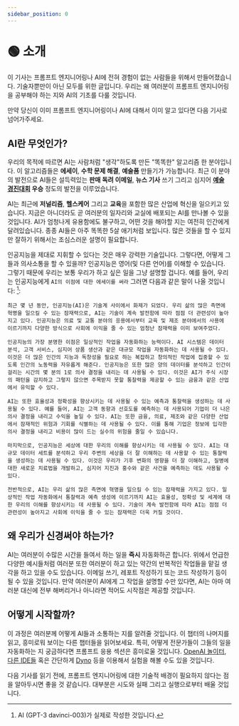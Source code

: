 ```yaml
---
sidebar_position: 0
---
```


# 🟢 소개

이 기사는 프롬프트 엔지니어링나 AI에 전혀 경험이 없는 사람들을 위해서 만들어졌습니다. 기술자뿐만이 아닌 모두를 위한 글입니다. 우리는 왜 여러분이 프롬프트 엔지니어링을 공부해야 하는 지와 AI의 기초를 다룰 것입니다.

만약 당신이 이미 프롬프트 엔지니어링이나 AI에 대해서 이미 알고 있다면 다음 기사로 넘어가주세요.

## AI란 무엇인가?

우리의 목적에 따르면 AI는 사람처럼 "생각"하도록 만든 "똑똑한" 알고리즘 한 분야입니다. 
이 알고리즘들은 **에세이**, **수학 문제 해결**, **예술품** 만들기가 가능합니다.
최근 이 분야의 발전으로 AI들은 설득력있는 **판매 독려 이메일**, **뉴스 기사** 쓰기 그리고 심지어 **[예술 경진대회](https://impakter.com/art-made-by-ai-wins-fine-arts-competition/) 우승** 정도의 발전을 이루었습니다.

AI는 최근에 **저널리즘**, **헬스케어** 그리고 **교육**을 포함한 많은 산업에 혁신을 일으키고 있습니다.
지금은 아니더라도 곧 여러분의 일자리와 교실에 배포되는 AI를 만나볼 수 있을 것입니다.
AI가 엄청나게 유용함에도 불구하고, 어떤 것을 해야할 지는 여전히 인간에게 달려있습니다.
종종 AI들은 아주 똑똑한 5살 애기처럼 보입니다. 많은 것들을 할 수 있지만 잘하기 위해서는 조심스러운 설명이 필요합니다.

인공지능을 제대로 지휘할 수 있다는 것은 매우 강력한 기술입니다. 그렇다면, 어떻게 그들과 의사소통을 할 수 있을까?
인공지능은 영어(및 다른 언어)를 이해할 수 있습니다. 그렇기 때문에 우리는 보통 우리가 하고 싶은 일을 그냥 설명할 겁니다. 예를 들어, 우리는 인공지능에게
`AI의 이점에 대한 에세이를 써라` 그러면 다음과 같은 말이 나올 것입니다: [^2]:

```
최근 몇 년 동안, 인공지능(AI)은 기술계 사이에서 화제가 되었다. 우리 삶의 많은 측면에 혁명을 일으킬 수 있는 잠재력으로, AI는 기술이 계속 발전함에 따라 점점 더 관련성이 높아지고 있다. 인공지능은 의료 및 교통 분야의 응용에서부터 교육 및 제조 분야에서의 사용에 이르기까지 다양한 방식으로 사회에 이익을 줄 수 있는 엄청난 잠재력을 이미 보여주었다.

인공지능의 가장 분명한 이점은 일상적인 작업을 자동화하는 능력이다. AI 시스템은 데이터 분석, 고객 서비스, 심지어 상품 생산과 같은 대규모 작업을 자동화하는 데 사용될 수 있다. 이것은 더 많은 인간의 지능과 독창성을 필요로 하는 복잡하고 창의적인 작업에 집중할 수 있도록 인간의 노동력을 자유롭게 해준다. 인공지능은 또한 많은 양의 데이터를 분석하고 인간이 걸리는 시간의 몇 분의 1로 의사 결정을 내리는 데 사용될 수 있다. 이것은 AI가 주식 시장의 패턴을 감지하고 그렇지 않으면 주목받지 못할 통찰력을 제공할 수 있는 금융과 같은 산업에서 유익할 수 있다.

AI는 또한 효율성과 정확성을 향상시키는 데 사용될 수 있는 예측과 통찰력을 생성하는 데 사용될 수 있다. 예를 들어, AI는 고객 동향과 선호도를 예측하는 데 사용되어 기업이 더 나은 의사 결정을 내리고 수익을 높일 수 있다. AI는 또한 금융, 의료, 제조와 같은 다양한 산업에서 잠재적인 위험과 기회를 식별하는 데 사용될 수 있다. 이를 통해 기업은 정보에 입각한 의사 결정을 내리고 비용이 많이 드는 실수의 위험을 줄일 수 있습니다.

마지막으로, 인공지능은 세상에 대한 우리의 이해를 향상시키는 데 사용될 수 있다. AI는 대규모 데이터 세트를 분석하고 우리 주변의 세상을 더 잘 이해하는 데 사용할 수 있는 통찰력을 생성하는 데 사용될 수 있다. 이것은 우리가 기후 변화의 영향을 더 잘 이해하고, 질병에 대한 새로운 치료법을 개발하고, 심지어 지진과 홍수와 같은 사건을 예측하는 데도 사용될 수 있다.

전반적으로, AI는 우리 삶의 많은 측면에 혁명을 일으킬 수 있는 잠재력을 가지고 있다. 일상적인 작업 자동화에서 통찰력과 예측 생성에 이르기까지 AI는 효율성, 정확성 및 세계에 대한 우리의 이해를 향상시키는 데 사용될 수 있다. 기술이 계속 발전함에 따라 AI는 점점 더 관련성이 높아지고 사회에 이익을 줄 수 있는 잠재력은 더욱 커질 것이다.
```

## 왜 우리가 신경써야 하는가?

AI는 여러분이 수많은 시간을 들여서 하는 일을 **즉시** 자동화하곤 합니다.
위에서 언급한 다양한 예시들처럼 여러분 또한 여러분이 하고 있는 약간의 반복적인 작업들을 맡길 생각을 하고 있을 수도 있습니다.
이메일 쓰기, 레포트 작성하기 또는 코드 작성하기 등이 될 수 있을 것입니다. 만약 여러분이 AI에게 그 작업을 설명할 수만 있다면,
AI는 아마 여러분 대신에 전부 해버리거나 아니라면 적어도 시작점은 제공할 것입니다.


## 어떻게 시작할까?

이 과정은 여러분께 어떻게 AI들과 소통하는 지를 알려줄 것입니다.
이 챕터의 나머지를 읽고, 흥미로워 보이는 다른 챕터들을 읽어보세요.
특히, 어떻게 전문가들이 그들의 일을 자동화하는 지 궁금하다면 프롬프트 응용 섹션은 흥미로울 것입니다.
[OpenAI 놀이터](https://beta.openai.com/playground), [다른 IDE들](https://learnprompting.org/docs/tooling/IDEs/intro) 혹은 간단하게 [Dyno](https://trydyno.com) 등을 이용해서 실험을 해볼 수도 있을 것입니다.

다음 기사를 읽기 전에, 프롬프트 엔지니어링에 대한 기술적 배경이 필요하지 않다는 점을 알아두시면 좋을 것 같습니다. 대부분은 시도와 실패 그리고 실행으로부터 배울 것입니다. 


[^1]: 엄밀히 말하면, 그들은 인간처럼 "생각"하지 않지만, 이것은 그것을 설명하는 간단한 방법이다.
[^2]: AI (GPT-3 davinci-003)가 실제로 작성한 것입니다.